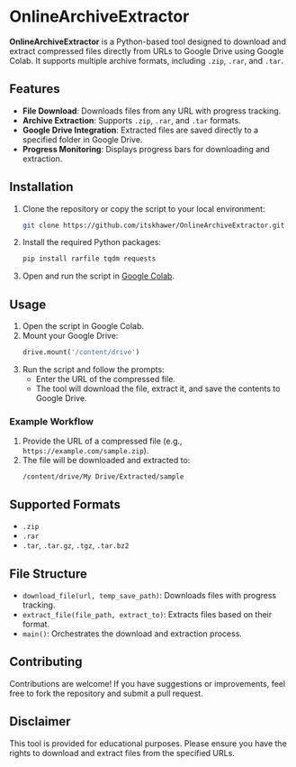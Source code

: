 # OnlineArchiveExtractor

**OnlineArchiveExtractor** is a Python-based tool designed to download and extract compressed files directly from URLs to Google Drive using Google Colab. It supports multiple archive formats, including `.zip`, `.rar`, and `.tar`.

## Features

- **File Download**: Downloads files from any URL with progress tracking.
- **Archive Extraction**: Supports `.zip`, `.rar`, and `.tar` formats.
- **Google Drive Integration**: Extracted files are saved directly to a specified folder in Google Drive.
- **Progress Monitoring**: Displays progress bars for downloading and extraction.

## Installation

1. Clone the repository or copy the script to your local environment:
   ```bash
   git clone https://github.com/itskhawer/OnlineArchiveExtractor.git
   ```

2. Install the required Python packages:
   ```bash
   pip install rarfile tqdm requests
   ```

3. Open and run the script in [Google Colab](https://colab.research.google.com/drive/1KeIEucAm8eW_KeymqC_IPJ1Pd6XCYQvg?usp=sharing).

## Usage

1. Open the script in Google Colab.
2. Mount your Google Drive:
   ```python
   drive.mount('/content/drive')
   ```
3. Run the script and follow the prompts:
   - Enter the URL of the compressed file.
   - The tool will download the file, extract it, and save the contents to Google Drive.

### Example Workflow

1. Provide the URL of a compressed file (e.g., `https://example.com/sample.zip`).
2. The file will be downloaded and extracted to:
   ```
   /content/drive/My Drive/Extracted/sample
   ```

## Supported Formats

- `.zip`
- `.rar`
- `.tar`, `.tar.gz`, `.tgz`, `.tar.bz2`

## File Structure

- `download_file(url, temp_save_path)`: Downloads files with progress tracking.
- `extract_file(file_path, extract_to)`: Extracts files based on their format.
- `main()`: Orchestrates the download and extraction process.

## Contributing

Contributions are welcome! If you have suggestions or improvements, feel free to fork the repository and submit a pull request.

## Disclaimer

This tool is provided for educational purposes. Please ensure you have the rights to download and extract files from the specified URLs.
